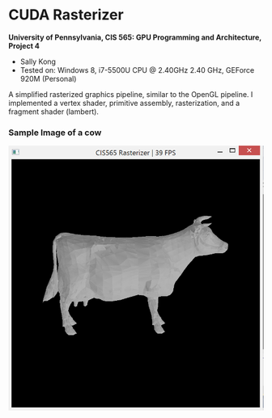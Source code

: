 CUDA Rasterizer
===============

**University of Pennsylvania, CIS 565: GPU Programming and Architecture, Project 4**

* Sally Kong
* Tested on: Windows 8, i7-5500U CPU @ 2.40GHz 2.40 GHz, GEForce 920M (Personal)

A simplified rasterized graphics pipeline, similar to the OpenGL pipeline. I implemented a vertex shader, primitive assembly, rasterization, and a fragment shader (lambert).

### Sample Image of a cow
![](renders/cow.PNG)
